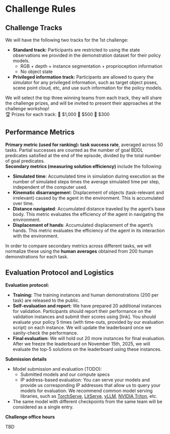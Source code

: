 # Challenge Rules

## Challenge Tracks

We will have the following two tracks for the 1st challenge:

- **Standard track:** Participants are restricted to using the state observations we provided in the demonstration dataset for their policy models.   
  - RGB \+ depth \+ instance segmentation \+ proprioception information  
  - No object state  
- **Privileged information track:** Participants are allowed to query the simulator for any privileged information, such as target object poses, scene point cloud, etc, and use such information for the policy models.

We will select the top three winning teams from each track, they will share the challenge prizes, and will be invited to present their approaches at the challenge workshop\!  
 🏆 Prizes for each track: 🥇 $1,000 🥈 $500 🥉 $300

## Performance Metrics

**Primary metric (used for ranking): task success rate**, averaged across 50 tasks. Partial successes are counted as the number of goal BDDL predicates satisfied at the end of the episode, divided by the total number of goal predicates.   
**Secondary metrics (measuring solution efficiency)** include the following:

- **Simulated time**: Accumulated time in simulation during execution as the number of simulated steps times the average simulated time per step, independent of the computer used.   
- **Kinematic disarrangemen**t: Displacement of objects (task-relevant and irrelevant) caused by the agent in the environment. This is accumulated over time.   
- **Distance navigated**: Accumulated distance traveled by the agent’s base body. This metric evaluates the efficiency of the agent in navigating the environment.   
- **Displacement of hands**: Accumulated displacement of the agent’s hands. This metric evaluates the efficiency of the agent in its interaction with the environment.

In order to compare secondary metrics across different tasks, we will normalize these using the **human averages** obtained from 200 human demonstrations for each task.

## Evaluation Protocol and Logistics

**Evaluation protocol:**

- **Training:** The training instances and human demonstrations (200 per task) are released to the public.   
- **Self-evaluation and report:** We have prepared 20 additional instances for validation. Participants should report their performance on the validation instances and submit their scores using \[link\]. You should evaluate your policy 5 times (with time-outs, provided by our evaluation script) on each instance. We will update the leaderboard once we sanity-check the performance.   
- **Final evaluation:** We will hold out 20 more instances for final evaluation. After we freeze the leaderboard on November 15th, 2025, we will evaluate the top-5 solutions on the leaderboard using these instances. 

**Submission details**

- Model submission and evaluation (TODO):  
  - Submitted models and our compute specs  
  - IP address-based evaluation: You can serve your models and provide us corresponding IP addresses that allow us to query your models for evaluation. We recommend common model serving libraries, such as [TorchServe](https://docs.pytorch.org/serve/), [LitServe](https://lightning.ai/docs/litserve/home), [vLLM](https://docs.vllm.ai/en/latest/index.html), [NVIDIA Triton](https://docs.nvidia.com/deeplearning/triton-inference-server/user-guide/docs/index.html), etc.  
- The same model with different checkpoints from the same team will be considered as a single entry.


**Challenge office hours**  

TBD